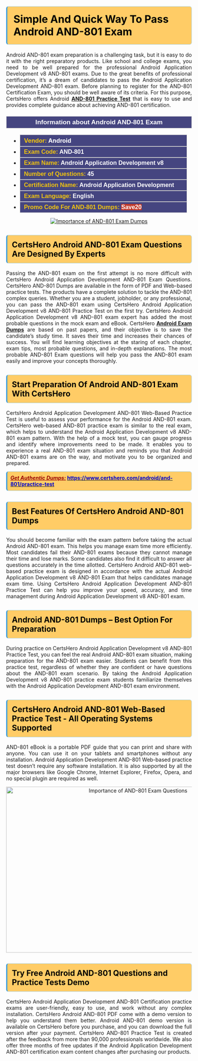 <h1><strong><span style="display:block; color:#000000; background:#ffcc66; border: 0.5px solid #AED6F1 ; border-left: 3px solid #3498DB; padding: .6em; border-radius: 6px;">Simple And Quick Way To Pass Android AND-801 Exam</span></strong></h1>

<p style="text-align: justify;">Android AND-801 exam preparation is a challenging task, but it is easy to do it with the right preparatory products. Like school and college exams, you need to be well prepared for the professional Android Application Development v8 AND-801 exams. Due to the great benefits of professional certification, it’s a dream of candidates to pass the Android Application Development AND-801 exam. Before planning to register for the AND-801 Certification Exam, you should be well aware of its criteria. For this purpose, CertsHero offers Android <a href="https://www.certshero.com/android/and-801"><strong>AND-801 Practice Test</strong></a> that is easy to use and provides complete guidance about achieving AND-801 certification.</p>

<h3 style="background: #454580; border: 1px solid rgb(204, 204, 204); padding: 5px 10px; text-align: center;"><span style="color:#ffffff;"><span style="font-size:11pt"><span style="line-height:normal"><span style="font-family:Calibri,sans-serif"><b><span style="font-size:13.0pt"><span cambria="">Information about Android AND-801 Exam</span></span></b></span></span></span></span></h3>

<ul>
	<li style="margin:0cm 10pt">
	<div style="background:#454580; border: 1px solid rgb(204, 204, 204); padding: 5px 10px; text-align: justify;"><span style="font-size:11pt"><span style="line-height:normal"><span style="tab-stops:list 36.0pt"><span style="font-fam ily:Calibri,sans-serif"><b><span style="font-size:12.0pt"><span new="" roman="" style="font-family:" times=""><span style="color:#f1c40f;">Vendor:</span> <span style="color:#ffffff;">Android</span></span></span></b></span></span></span></span></div>
	</li>
	<li style="margin:0cm 10pt">
	<div style="background: #454580; border: 1px solid rgb(204, 204, 204); padding: 5px 10px; text-align: justify;"><span style="font-size:11pt"><span style="line-height:normal"><span style="tab-stops:list 36.0pt"><span style="font-family:Calibri,sans-serif"><b><span style="font-size:12.0pt"><span new="" roman="" style="font-family:" times=""><span style="color:#f1c40f;">Exam Code:</span> <span style="color:#ffffff;">AND-801</span></span></span></b></span></span></span></span></div>
	</li>
	<li style="margin:0cm 10pt">
	<div style="background: #454580; border: 1px solid rgb(204, 204, 204); padding: 5px 10px; text-align: justify;"><span style="font-size:11pt"><span style="line-height:normal"><span style="tab-stops:list 36.0pt"><span style="font-family:Calibri,sans-serif"><b><span style="font-size:12.0pt"><span new="" roman="" style="font-family:" times=""><span style="color:#f1c40f;">Exam Name:</span> <span style="color:#ffffff;">Android Application Development v8</span></span></span></b></span></span></span></span></div>
	</li>
	<li style="margin:0cm 10pt">
	<div style="background: #454580; border: 1px solid rgb(204, 204, 204); padding: 5px 10px;"><span style="font-size:11pt"><span style="line-height:normal"><span style="tab-stops:list 36.0pt"><span style="font-family:Calibri,sans-serif"><b><span style="font-size:12.0pt"><span new="" roman="" style="font-family:" times=""><span style="color:#f1c40f;">Number of Questions: </span><span style="color:#ffffff;">45</span></span></span></b></span></span></span></span></div>
	</li>
	<li style="margin:0cm 10pt">
	<div style="background: #454580; border: 1px solid rgb(204, 204, 204); padding: 5px 10px; text-align: justify;"><span style="font-size:11pt"><span style="line-height:normal"><span style="tab-stops:list 36.0pt"><span style="font-family:Calibri,sans-serif"><b><span style="font-size:12.0pt"><span new="" roman="" style="font-family:" times=""><span style="color:#f1c40f;">Certification Name:</span> <span style="color:#ffffff;">Android Application Development</span></span></span></b></span></span></span></span></div>
	</li>
	<li style="margin:0cm 10pt">
	<div style="background: #454580; border: 1px solid rgb(204, 204, 204); padding: 5px 10px; text-align: justify;"><span style="font-size:11pt"><span style="line-height:normal"><span style="tab-stops:list 36.0pt"><span style="font-family:Calibri,sans-serif"><b><span style="font-size:12.0pt"><span new="" roman="" style="font-family:" times=""><span style="color:#f1c40f;">Exam Language:</span> <span style="color:#ffffff;">English</span></span></span></b></span></span></span></span></div>
	</li>
	<li style="margin:0cm 10pt">
	<div style="background: #454580; border: 1px solid rgb(204, 204, 204); padding: 5px 10px;"><span style="font-size:11pt"><span style="line-height:normal"><span style="tab-stops:list 36.0pt"><span style="font-family:Calibri,sans-serif"><b><span style="font-size:12.0pt"><span new="" roman="" style="font-family:" times=""><span style="color:#f1c40f;">Promo Code For AND-801 Dumps: </span><span style="color:#ffffff;"><span style="background-color:#c0392b;">Save20</span></span></span></span></b></span></span></span></span></div>
	</li>
</ul>

<p style="text-align: center;"><a href="https://www.certshero.com/android/and-801" rel="NOFOLLOW"><img alt="Importance of AND-801 Exam Dumps" src="https://i.imgur.com/UZuq4Dk.jpeg" /></a></p>

<h2><strong><span style="display:block; color:#000000; background:#ffcc66; border: 0.5px solid #AED6F1 ; border-left: 3px solid #3498DB; padding: .6em; border-radius: 6px;">CertsHero Android AND-801 Exam Questions Are Designed By Experts</span></strong></h2>

<p style="text-align: justify;">Passing the AND-801 exam on the first attempt is no more difficult with CertsHero Android Application Development AND-801 Exam Questions. CertsHero AND-801 Dumps are available in the form of PDF and Web-based practice tests. The products have a complete solution to tackle the AND-801 complex queries. Whether you are a student, jobholder, or any professional, you can pass the AND-801 exam using CertsHero Android Application Development v8 AND-801 Practice Test on the first try. CertsHero Android Application Development v8 AND-801 exam expert has added the most probable questions in the mock exam and eBook. CertsHero <a href="https://www.certshero.com/android"><strong>Android Exam Dumps</strong></a> are based on past papers, and their objective is to save the candidate’s study time. It saves their time and increases their chances of success. You will find learning objectives at the staring of each chapter, exam tips, most probable questions, and in-depth explanations. The most probable AND-801 Exam questions will help you pass the AND-801 exam easily and improve your concepts thoroughly.</p>

<h2><strong><span style="display:block; color:#000000; background:#ffcc66; border: 0.5px solid #AED6F1 ; border-left: 3px solid #3498DB; padding: .6em; border-radius: 6px;">Start Preparation Of Android AND-801 Exam With CertsHero</span></strong></h2>

<p style="text-align: justify;">CertsHero Android Application Development AND-801 Web-Based Practice Test is useful to assess your performance for the Android AND-801 exam. CertsHero web-based AND-801 practice exam is similar to the real exam, which helps to understand the Android Application Development v8 AND-801 exam pattern. With the help of a mock test, you can gauge progress and identify where improvements need to be made. It enables you to experience a real AND-801 exam situation and reminds you that Android AND-801 exams are on the way, and motivate you to be organized and prepared.</p>

<p><strong><span style="display:block; color:#990000; background:#ffcc66; border: 0.5px solid #AED6F1 ; border-left: 3px solid #3498DB; padding: .6em; border-radius: 6px;"><span style="font-size:14px;"><u><i>Get Authentic Dumps:</i></u></span> <a href="https://www.certshero.com/android/and-801/practice-test"><span style="color:#0000cc;">https://www.certshero.com/android/and-801/practice-test</span></a></span></strong></p>

<h2><strong><span style="display:block; color:#000000; background:#ffcc66; border: 0.5px solid #AED6F1 ; border-left: 3px solid #3498DB; padding: .6em; border-radius: 6px;">Best Features Of CertsHero Android AND-801 Dumps</span></strong></h2>

<p style="text-align: justify;">You should become familiar with the exam pattern before taking the actual Android AND-801 exam. This helps you manage exam time more efficiently. Most candidates fail their AND-801 exams because they cannot manage their time and lose marks. Some candidates also find it difficult to answer all questions accurately in the time allotted. CertsHero Android AND-801 web-based practice exam is designed in accordance with the actual Android Application Development v8 AND-801 Exam that helps candidates manage exam time. Using CertsHero Android Application Development AND-801 Practice Test can help you improve your speed, accuracy, and time management during Android Application Development v8 AND-801 exam.</p>

<h2><strong><span style="display:block; color:#000000; background:#ffcc66; border: 0.5px solid #AED6F1 ; border-left: 3px solid #3498DB; padding: .6em; border-radius: 6px;">Android AND-801 Dumps – Best Option For Preparation</span></strong></h2>

<p style="text-align: justify;">During practice on CertsHero Android Application Development v8 AND-801 Practice Test, you can feel the real Android AND-801 exam situation, making preparation for the AND-801 exam easier. Students can benefit from this practice test, regardless of whether they are confident or have questions about the AND-801 exam scenario. By taking the Android Application Development v8 AND-801 practice exam students familiarize themselves with the Android Application Development AND-801 exam environment.</p>

<h2><strong><span style="display:block; color:#000000; background:#ffcc66; border: 0.5px solid #AED6F1 ; border-left: 3px solid #3498DB; padding: .6em; border-radius: 6px;">CertsHero Android AND-801 Web-Based Practice Test - All Operating Systems Supported</span></strong></h2>

<p style="text-align: justify;">AND-801 eBook is a portable PDF guide that you can print and share with anyone. You can use it on your tablets and smartphones without any installation. Android Application Development AND-801 Web-based practice test doesn’t require any software installation. It is also supported by all the major browsers like Google Chrome, Internet Explorer, Firefox, Opera, and no special plugin are required as well.</p>

<p style="text-align: center;"><a href="https://www.certshero.com/product-detail/and-801" rel="NOFOLLOW"><img alt="Importance of AND-801 Exam Questions" height="450" src="https://i.redd.it/vixpkfso1g981.jpg" width="700" /></a></p>

<h2><strong><span style="display:block; color:#000000; background:#ffcc66; border: 0.5px solid #AED6F1 ; border-left: 3px solid #3498DB; padding: .6em; border-radius: 6px;">Try Free Android AND-801 Questions and Practice Tests Demo</span></strong></h2>

<p style="text-align: justify;">CertsHero Android Application Development AND-801 Certification practice exams are user-friendly, easy to use, and work without any complex installation. CertsHero Android AND-801 PDF come with a demo version to help you understand them better. Android AND-801 demo version is available on CertsHero before you purchase, and you can download the full version after your payment. CertsHero AND-801 Practice Test is created after the feedback from more than 90,000 professionals worldwide. We also offer three months of free updates if the Android Application Development AND-801 certification exam content changes after purchasing our products.</p>
